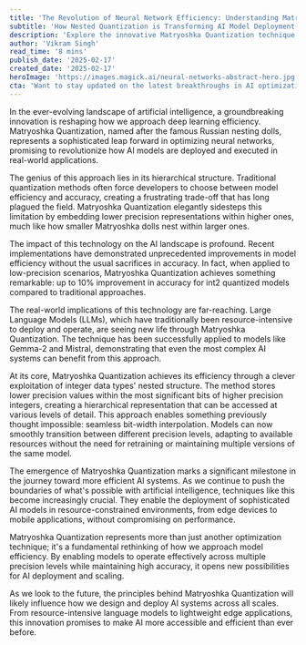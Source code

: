 ```yaml
---
title: 'The Revolution of Neural Network Efficiency: Understanding Matryoshka Quantization'
subtitle: 'How Nested Quantization is Transforming AI Model Deployment'
description: 'Explore the innovative Matryoshka Quantization technique that is revolutionizing neural network efficiency by allowing AI models to operate seamlessly across multiple precision levels while maintaining remarkable accuracy.'
author: 'Vikram Singh'
read_time: '8 mins'
publish_date: '2025-02-17'
created_date: '2025-02-17'
heroImage: 'https://images.magick.ai/neural-networks-abstract-hero.jpg'
cta: 'Want to stay updated on the latest breakthroughs in AI optimization? Follow us on LinkedIn for in-depth analysis and insights into game-changing technologies like Matryoshka Quantization.'
---
```


In the ever-evolving landscape of artificial intelligence, a groundbreaking innovation is reshaping how we approach deep learning efficiency. Matryoshka Quantization, named after the famous Russian nesting dolls, represents a sophisticated leap forward in optimizing neural networks, promising to revolutionize how AI models are deployed and executed in real-world applications.

The genius of this approach lies in its hierarchical structure. Traditional quantization methods often force developers to choose between model efficiency and accuracy, creating a frustrating trade-off that has long plagued the field. Matryoshka Quantization elegantly sidesteps this limitation by embedding lower precision representations within higher ones, much like how smaller Matryoshka dolls nest within larger ones.

The impact of this technology on the AI landscape is profound. Recent implementations have demonstrated unprecedented improvements in model efficiency without the usual sacrifices in accuracy. In fact, when applied to low-precision scenarios, Matryoshka Quantization achieves something remarkable: up to 10% improvement in accuracy for int2 quantized models compared to traditional approaches.

The real-world implications of this technology are far-reaching. Large Language Models (LLMs), which have traditionally been resource-intensive to deploy and operate, are seeing new life through Matryoshka Quantization. The technique has been successfully applied to models like Gemma-2 and Mistral, demonstrating that even the most complex AI systems can benefit from this approach.

At its core, Matryoshka Quantization achieves its efficiency through a clever exploitation of integer data types' nested structure. The method stores lower precision values within the most significant bits of higher precision integers, creating a hierarchical representation that can be accessed at various levels of detail. This approach enables something previously thought impossible: seamless bit-width interpolation. Models can now smoothly transition between different precision levels, adapting to available resources without the need for retraining or maintaining multiple versions of the same model.

The emergence of Matryoshka Quantization marks a significant milestone in the journey toward more efficient AI systems. As we continue to push the boundaries of what's possible with artificial intelligence, techniques like this become increasingly crucial. They enable the deployment of sophisticated AI models in resource-constrained environments, from edge devices to mobile applications, without compromising on performance.

Matryoshka Quantization represents more than just another optimization technique; it's a fundamental rethinking of how we approach model efficiency. By enabling models to operate effectively across multiple precision levels while maintaining high accuracy, it opens new possibilities for AI deployment and scaling.

As we look to the future, the principles behind Matryoshka Quantization will likely influence how we design and deploy AI systems across all scales. From resource-intensive language models to lightweight edge applications, this innovation promises to make AI more accessible and efficient than ever before.